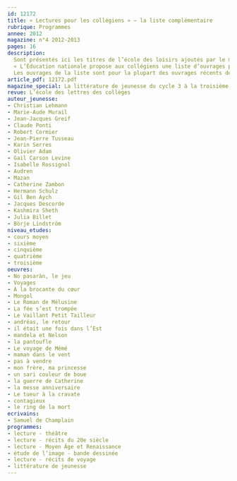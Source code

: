 ```yaml
---
id: 12172
title: « Lectures pour les collégiens » – la liste complémentaire
rubrique: Programmes
annee: 2012
magazine: n°4 2012-2013
pages: 16
description: 
  Sont présentés ici les titres de l’école des loisirs ajoutés par le ministère de l’Éducation nationale à la liste « Lectures pour les collégiens ». Les autres titres figurent dans le numéro 2 de l’École des lettres 2012-2013.
  « L’Éducation nationale propose aux collégiens une liste d’ouvrages pour enrichir leur expérience de lecteurs et susciter leur curiosité – récits, romans, contes, pièces de théâtre, poésie, bandes dessinées. Cette liste présente les ouvrages conseillés par niveau de classe. Elle complète les titres de la littérature patrimoniale indiqués dans les programmes officiels de français et étudiés en classe. Il était prévu que la première sélection, publiée en juillet 2012, soit enrichie, en poésie et en théâtre notamment. La liste propose désormais quelque cinq cents titres. La prochaine sera publiée en 2014, selon le renouvellement des productions éditoriales.
  Les ouvrages de la liste sont pour la plupart des ouvrages récents de littérature de jeunesse ou des ouvrages jugés accessibles à des collégiens. Plusieurs critères ont guidé la réalisation de cette liste – – la qualité d’écriture des ouvrages, qui suscite le plaisir de lire ; – le rapport le plus pertinent possible avec les programmes de chaque niveau – français mais aussi histoire, éducation civique, langues vivantes, sciences de la vie et de la Terre... – un coût généralement raisonnable (les ouvrages à coût plus élevé peuvent être empruntés dans les CDI des collèges ou les médiathèques municipales). »
article_pdf: 12172.pdf
magazine_special: La littérature de jeunesse du cycle 3 à la troisième
revue: L’école des lettres des collèges
auteur_jeunesse:
- Christian Lehmann
- Marie-Aude Murail
- Jean-Jacques Greif
- Claude Ponti
- Robert Cormier
- Jean-Pierre Tusseau
- Karin Serres
- Olivier Adam
- Gail Carson Levine
- Isabelle Rossignol
- Audren
- Mazan
- Catherine Zambon
- Hermann Schulz
- Gil Ben Aych
- Jacques Descorde
- Kashmira Sheth
- Julia Billet
- Börje Lindström
niveau_etudes:
- cours moyen
- sixième
- cinquième
- quatrième
- troisième
oeuvres:
- No pasaràn, le jeu
- Voyages
- À la brocante du cœur
- Mongol
- Le Roman de Mélusine
- La fée s’est trompée
- Le Vaillant Petit Tailleur
- andréas, le retour
- il était une fois dans l’Est
- mandela et Nelson
- la pantoufle
- Le voyage de Mémé
- maman dans le vent
- pas à vendre
- mon frère, ma princesse
- un sari couleur de boue
- la guerre de Catherine
- la messe anniversaire
- Le tueur à la cravate
- contagieux
- le ring de la mort
ecrivains:
- Samuel de Champlain
programmes:
- lecture - théâtre
- lecture - récits du 20e siècle
- lecture - Moyen Âge et Renaissance
- étude de l’image - bande dessinée
- lecture - récits de voyage
- littérature de jeunesse
---
```

